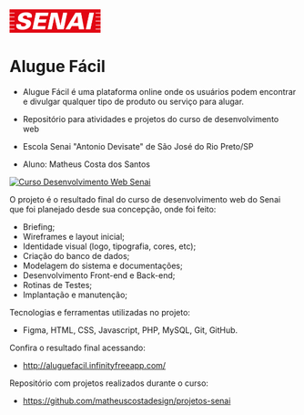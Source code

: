 <img src="https://raw.githubusercontent.com/matheuscostadesign/projetos-senai/main/.github/logo-senai.svg" width="160">

# Alugue Fácil

- Alugue Fácil é uma plataforma online onde os usuários podem encontrar e divulgar qualquer tipo de produto ou serviço para alugar.

- Repositório para atividades e projetos do curso de desenvolvimento web

- Escola Senai "Antonio Devisate" de São José do Rio Preto/SP

- Aluno: Matheus Costa dos Santos

<a href="https://inscricao-tecnico.sp.senai.br/"><img src=".github/curso.png" alt="Curso Desenvolvimento Web Senai" width="700"></a>

O projeto é o resultado final do curso de desenvolvimento web do Senai que foi planejado desde sua concepção, onde foi feito:
- Briefing; 
- Wireframes e layout inicial;
- Identidade visual (logo, tipografia, cores, etc); 
- Criação do banco de dados; 
- Modelagem do sistema e documentações;
- Desenvolvimento Front-end e Back-end;
- Rotinas de Testes;
- Implantação e manutenção;

Tecnologias e ferramentas utilizadas no projeto:
- Figma, HTML, CSS, Javascript, PHP, MySQL, Git, GitHub.

Confira o resultado final acessando:
- http://aluguefacil.infinityfreeapp.com/

Repositório com projetos realizados durante o curso:
- https://github.com/matheuscostadesign/projetos-senai
